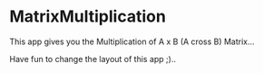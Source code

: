 # MatrixMultiplication
This app gives you the Multiplication of A x B (A cross B) Matrix...

Have fun to change the layout of this app ;)..
